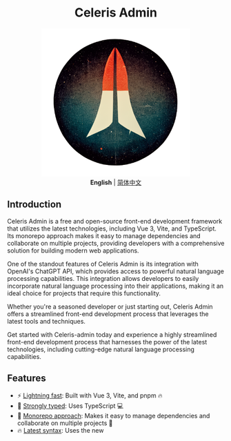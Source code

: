 <div align='center'>
<h1>Celeris Admin</h1>
<img src='docs/README.assets/logo.webp' alt='celeris-admin - free and open-source front-end development framework' width='344'/>
</div>

<div align='center'>
<b>English</b> | <a href="README.zh-CN.md">简体中文</a>
</div>

## Introduction
Celeris Admin is a free and open-source front-end development framework that utilizes the latest technologies, including Vue 3, Vite, and TypeScript. Its monorepo approach makes it easy to manage dependencies and collaborate on multiple projects, providing developers with a comprehensive solution for building modern web applications.

One of the standout features of Celeris Admin is its integration with OpenAI's ChatGPT API, which provides access to powerful natural language processing capabilities. This integration allows developers to easily incorporate natural language processing into their applications, making it an ideal choice for projects that require this functionality.

Whether you're a seasoned developer or just starting out, Celeris Admin offers a streamlined front-end development process that leverages the latest tools and techniques.

Get started with Celeris-admin today and experience a highly streamlined front-end development process that harnesses the power of the latest technologies, including cutting-edge natural language processing capabilities.


## Features

- ⚡  [Lightning fast](https://github.com/kirklin/celeris-admin#readme): Built with Vue 3, Vite, and pnpm 🔥
- 💪 [Strongly typed](https://www.typescriptlang.org/): Uses TypeScript 💻
- 📂 [Monorepo approach](https://en.wikipedia.org/wiki/Monorepo): Makes it easy to manage dependencies and collaborate on multiple projects 🤝
- 🔥 [Latest syntax](https://github.com/vuejs/rfcs/pull/227): Uses the new <script setup> syntax 🆕
- 📦 [Components auto importing](https://github.com/kirklin/celeris-admin/blob/master/packages/node/vite/src/plugins/unpluginVueComponets.ts): Automatically imports components 🚚
- 📥 [APIs auto importing](https://github.com/kirklin/celeris-admin/blob/master/packages/node/vite/src/plugins/unpluginAutoImport.ts): Uses unplugin-auto-import to directly import Composition API and others 📨
- 💡 [Official router](https://router.vuejs.org/): Uses Vue Router v4 🛣️
- 🎉 [Loading feedback](https://github.com/rstacruz/nprogress): Uses NProgress to provide page loading progress feedback 🔄
- 🍍 [State management](https://pinia.esm.dev/): Uses Pinia for state management 🗃️
- 📜 [Chinese font preset](https://github.com/kirklin/unocss-preset-chinese): Includes a preset for Chinese fonts 🇨🇳
- 🌍 [I18n ready](https://github.com/kirklin/celeris-admin/tree/master/packages/web/locale): Ready for internationalization with locales 🌎
- ☁️ [Netlify ready](https://www.netlify.com/): Zero-config deployment on Netlify ☁️
- 🤖 Integration with [OpenAI's ChatGPT API](https://openai.com/https://openai.com/): for natural language processing 🤖


### Coding Style

- [@kirklin/eslint-config](https://github.com/kirklin/eslint-config)

### Recommended IDE Setup

- [VSCode](https://code.visualstudio.com/)
- [Volar](https://marketplace.visualstudio.com/items?itemName=johnsoncodehk.volar)


### [packages](packages) dependency relationship

```mermaid
 graph TD
   admin{admin}
   admin --> ca-components
   admin --> components
   admin --> constants
   admin --> directives
   admin --> locale
   admin --> request
   admin --> styles
   admin --> types
   admin --> utils
   components
   components --> ca-components
   components --> constants
   components --> styles
   components --> types
   components --> utils
   ca-components
   ca-components --> constants
   ca-components --> utils
   directives
   directives --> utils
   locale
   locale --> constants
   locale --> types
   locale --> utils
   request
   request --> constants
   request --> locale
   request --> types
   request --> utils
   types
   types --> constants
   utils
   utils --> types  
   
```

To update the diagram above edit the README file and open a new PR with the changes.

## Try it now!

### GitHub Template

[Create a repo from this template on GitHub](https://github.com/kirklin/celeris-admin/generate).

### Clone to local

```bash
npx degit kirklin/celeris-admin my-vite-app
cd my-vite-app
pnpm i
```

## Usage

### Development

Just run and visit http://localhost:8888

```bash
pnpm run dev
```

### Build

To build the App, run

```bash
pnpm run build
```

And you will see the generated file in `dist` that ready to be served.


### Deploy on Netlify

Go to [Netlify](https://app.netlify.com/start) and select your clone, `OK` along the way, and your App will be live in a minute.

### Docker Production Build

First, build the celeris-admin image by opening the terminal in the project's root directory.

```bash
docker buildx build . -t celeris-admin:latest
```

Run the image and specify port mapping with the `-p` flag.

```bash
docker run --rm -it -p 8080:80 celeris-admin:latest
```

